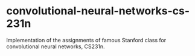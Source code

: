 # convolutional-neural-networks-cs-231n
Implementation of the assignments of famous Stanford class for convolutional neural networks, CS231n.
